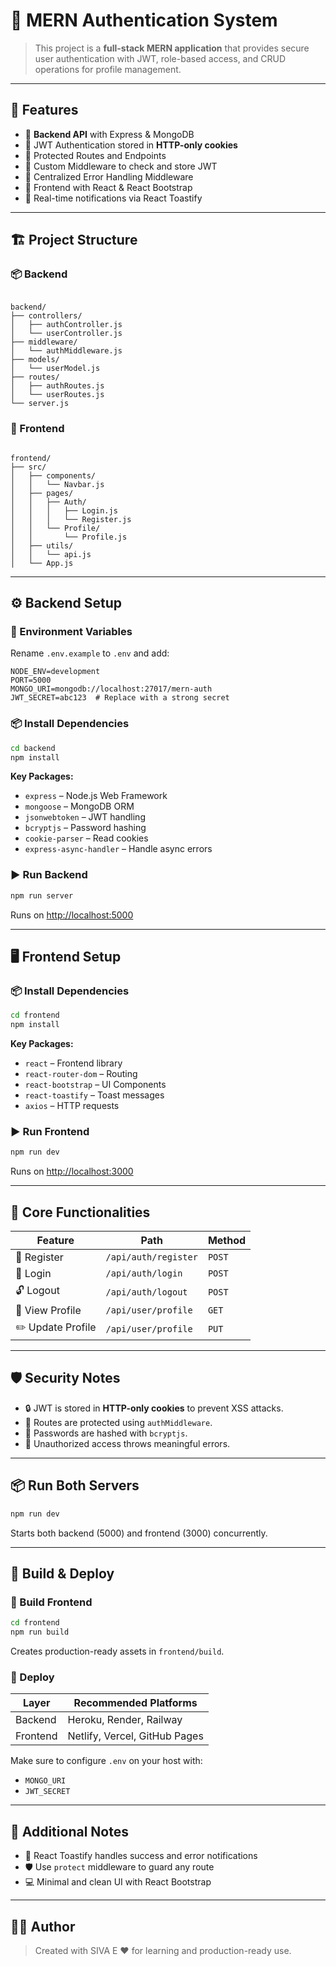 
# 🔐 MERN Authentication System

> This project is a **full-stack MERN application** that provides secure user authentication with JWT, role-based access, and CRUD operations for profile management.

---

## 🚀 Features

- 🔧 **Backend API** with Express & MongoDB
- 🔐 JWT Authentication stored in **HTTP-only cookies**
- 🧩 Protected Routes and Endpoints
- 🧠 Custom Middleware to check and store JWT
- 🚨 Centralized Error Handling Middleware
- 🎨 Frontend with React & React Bootstrap
- 🔔 Real-time notifications via React Toastify

---

## 🏗️ Project Structure

### 📦 Backend

```

backend/
├── controllers/
│   ├── authController.js
│   └── userController.js
├── middleware/
│   └── authMiddleware.js
├── models/
│   └── userModel.js
├── routes/
│   ├── authRoutes.js
│   └── userRoutes.js
└── server.js

```

### 💅 Frontend

```

frontend/
├── src/
│   ├── components/
│   │   └── Navbar.js
│   ├── pages/
│   │   ├── Auth/
│   │   │   ├── Login.js
│   │   │   └── Register.js
│   │   └── Profile/
│   │       └── Profile.js
│   ├── utils/
│   │   └── api.js
│   └── App.js

````

---

## ⚙️ Backend Setup

### 🧬 Environment Variables

Rename `.env.example` to `.env` and add:

```env
NODE_ENV=development
PORT=5000
MONGO_URI=mongodb://localhost:27017/mern-auth
JWT_SECRET=abc123  # Replace with a strong secret
````

### 📦 Install Dependencies

```bash
cd backend
npm install
```

**Key Packages:**

* `express` – Node.js Web Framework
* `mongoose` – MongoDB ORM
* `jsonwebtoken` – JWT handling
* `bcryptjs` – Password hashing
* `cookie-parser` – Read cookies
* `express-async-handler` – Handle async errors

### ▶️ Run Backend

```bash
npm run server
```

Runs on [http://localhost:5000](http://localhost:5000)

---

## 🖥️ Frontend Setup

### 📦 Install Dependencies

```bash
cd frontend
npm install
```

**Key Packages:**

* `react` – Frontend library
* `react-router-dom` – Routing
* `react-bootstrap` – UI Components
* `react-toastify` – Toast messages
* `axios` – HTTP requests

### ▶️ Run Frontend

```bash
npm run dev
```

Runs on [http://localhost:3000](http://localhost:3000)

---

## 🔗 Core Functionalities

| Feature           | Path                 | Method |
| ----------------- | -------------------- | ------ |
| 📝 Register       | `/api/auth/register` | `POST` |
| 🔐 Login          | `/api/auth/login`    | `POST` |
| 🔓 Logout         | `/api/auth/logout`   | `POST` |
| 👤 View Profile   | `/api/user/profile`  | `GET`  |
| ✏️ Update Profile | `/api/user/profile`  | `PUT`  |

---

## 🛡️ Security Notes

* 🔒 JWT is stored in **HTTP-only cookies** to prevent XSS attacks.
* 🛑 Routes are protected using `authMiddleware`.
* 🧼 Passwords are hashed with `bcryptjs`.
* 🚫 Unauthorized access throws meaningful errors.

---

## 📦 Run Both Servers

```bash
npm run dev
```

Starts both backend (5000) and frontend (3000) concurrently.

---

## 🏁 Build & Deploy

### 🔧 Build Frontend

```bash
cd frontend
npm run build
```

Creates production-ready assets in `frontend/build`.

### 🚀 Deploy

| Layer    | Recommended Platforms         |
| -------- | ----------------------------- |
| Backend  | Heroku, Render, Railway       |
| Frontend | Netlify, Vercel, GitHub Pages |

Make sure to configure `.env` on your host with:

* `MONGO_URI`
* `JWT_SECRET`

---

## 🧠 Additional Notes

* 💬 React Toastify handles success and error notifications
* 🛡️ Use `protect` middleware to guard any route
* 💻 Minimal and clean UI with React Bootstrap

---

## 👨‍💻 Author

> Created with SIVA E ❤️ for learning and production-ready use.


